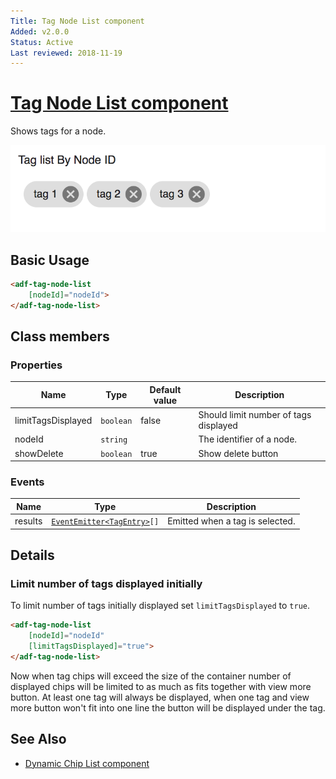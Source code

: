 ```yaml
---
Title: Tag Node List component
Added: v2.0.0
Status: Active
Last reviewed: 2018-11-19
---
```


# [Tag Node List component](../../../lib/content-services/src/lib/tag/tag-node-list/tag-node-list.component.ts "Defined in tag-node-list.component.ts")

Shows tags for a node.

![Custom columns](../../docassets/images/tag1.png)

## Basic Usage

```html
<adf-tag-node-list 
    [nodeId]="nodeId">
</adf-tag-node-list>
```

## Class members

### Properties

| Name | Type | Default value | Description |
| ---- | ---- | ------------- | ----------- |
| limitTagsDisplayed | `boolean` | false | Should limit number of tags displayed |
| nodeId | `string` |  | The identifier of a node. |
| showDelete | `boolean` | true | Show delete button |

### Events

| Name | Type | Description |
| ---- | ---- | ----------- |
| results | [`EventEmitter`](https://angular.io/api/core/EventEmitter)[`<TagEntry>`](../../../lib/js-api/src/api/content-rest-api/model/tagEntry.ts)`[]` | Emitted when a tag is selected. |

## Details

### Limit number of tags displayed initially

To limit number of tags initially displayed set `limitTagsDisplayed` to `true`.

```html
<adf-tag-node-list 
    [nodeId]="nodeId"
    [limitTagsDisplayed]="true">
</adf-tag-node-list>
```

Now when tag chips will exceed the size of the container number of displayed chips will be limited to as much as fits together with view more button. At least one tag will always be displayed, when one tag and view more button won't fit into one line the button will be displayed under the tag.

## See Also

-   [Dynamic Chip List component](../../core/components/dynamic-chip-list.component.md)
